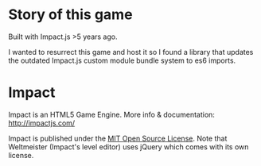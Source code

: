 # Story of this game

Built with Impact.js >5 years ago.

I wanted to resurrect this game and host it so I found a library that updates the outdated Impact.js custom module bundle system to es6 imports.

# Impact

Impact is an HTML5 Game Engine. More info & documentation: http://impactjs.com/

Impact is published under the [MIT Open Source License](http://opensource.org/licenses/mit-license.php). Note that Weltmeister (Impact's level editor) uses jQuery which comes with its own license.